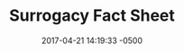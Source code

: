 ---
layout: item
category: item
my_id: "#0106"
loc: "023003"
title: "Surrogacy Fact Sheet"
permalink: /surrogacy/
store: true

date: 2017-04-21 14:19:33 -0500

front-pic: surrogacy-front.jpg
social-pic: surrogacy-social.jpg
pdf: surrogacy.pdf

issues: Abortion
type: Fact Sheet
target-age: Teens, Young Adults, Adults
target-audience: Church Groups, College Students, High School Students, Youth Group
language: English

comment: true
share: true
no-description: true
---